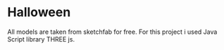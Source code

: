 # Halloween

All models are taken from sketchfab for free. For this project i used Java Script library THREE js.
